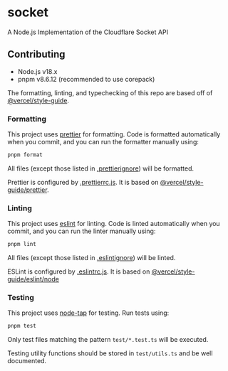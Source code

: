 # socket

A Node.js Implementation of the Cloudflare Socket API

## Contributing

- Node.js v18.x
- pnpm v8.6.12 (recommended to use corepack)

The formatting, linting, and typechecking of this repo are based off of [@vercel/style-guide](https://github.com/vercel/style-guide).

### Formatting

This project uses [prettier](https://prettier.io/) for formatting. Code is formatted automatically when you commit, and you can run the formatter manually using:

```sh
pnpm format
```

All files (except those listed in [.prettierignore](./.prettierignore)) will be formatted.

Prettier is configured by [.prettierrc.js](./.prettierrc.js). It is based on [@vercel/style-guide/prettier](https://github.com/vercel/style-guide#prettier).

### Linting

This project uses [eslint](https://eslint.org/) for linting. Code is linted automatically when you commit, and you can run the linter manually using:

```sh
pnpm lint
```

All files (except those listed in [.eslintignore](./.eslintignore)) will be linted.

ESLint is configured by [.eslintrc.js](./.eslintrc.js). It is based on [@vercel/style-guide/eslint/node](https://github.com/vercel/style-guide#eslint)

### Testing

This project uses [node-tap](https://node-tap.org/) for testing. Run tests using:

```sh
pnpm test
```

Only test files matching the pattern `test/*.test.ts` will be executed.

Testing utility functions should be stored in `test/utils.ts` and be well documented.
